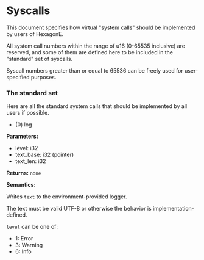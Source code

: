 # Syscalls

This document specifies how virtual "system calls" should be implemented by users of HexagonE.

All system call numbers within the range of u16 (0-65535 inclusive) are reserved, and some of them are defined here to be included in the "standard" set of syscalls.

Syscall numbers greater than or equal to 65536 can be freely used for user-specified purposes.

### The standard set

Here are all the standard system calls that should be implemented by all users if possible.

- (0) log

**Parameters:**

- level: i32
- text_base: i32 (pointer)
- text_len: i32

**Returns:** `none`

**Semantics:**

Writes `text` to the environment-provided logger.

The text must be valid UTF-8 or otherwise the behavior is implementation-defined.

`level` can be one of:

- 1: Error
- 3: Warning
- 6: Info
